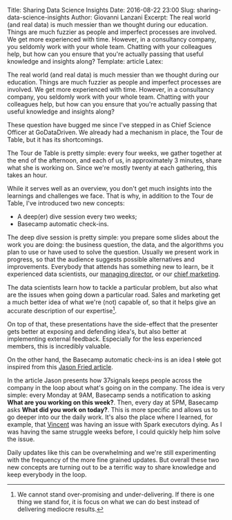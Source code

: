 Title: Sharing Data Science Insights
Date: 2016-08-22 23:00
Slug: sharing-data-science-insights
Author: Giovanni Lanzani
Excerpt: The real world (and real data) is much messier than we thought during our education.  Things are much fuzzier as people and imperfect processes are involved. We get more experienced with time.  However, in a consultancy company, you seldomly work with your whole team. Chatting with your colleagues help, but how can you ensure that you're actually passing that useful knowledge and insights along?
Template: article
Latex:

The real world (and real data) is much messier than we thought during our education.  Things are
much fuzzier as people and imperfect processes are involved. We get more experienced with time.
However, in a consultancy company, you seldomly work with your whole team. Chatting with your
colleagues help, but how can you ensure that you're actually passing that useful knowledge and
insights along?

These question have bugged me since I've stepped in as Chief Science Officer at GoDataDriven. We
already had a mechanism in place, the Tour de Table, but it has its shortcomings.

The Tour de Table is pretty simple: every four weeks, we gather together at the end of the
afternoon, and each of us, in approximately 3 minutes, share what she is working on. Since we're
mostly twenty at each gathering, this takes an hour.

While it serves well as an overview, you don't get much insights into the learnings and challenges
we face. That is why, in addition to the Tour de Table, I've introduced two new concepts:

- A deep(er) dive session every two weeks;
- Basecamp automatic check-ins.

The deep dive session is pretty simple: you prepare some slides about the work you are doing: the
business question, the data, and the algorithms you plan to use or have used to solve the question.
Usually we present work in progress, so that the audience suggests possible alternatives and
improvements. Everybody that attends has something new to learn, be it experienced data
scientists, our [managing director](https://www.godatadriven.com/players/rob-dielemans), or our
[chief marketing](https://www.godatadriven.com/players/walter-vanderscheer).

The data scientists learn how to tackle a particular problem, but also what are the issues when
going down a particular road. Sales and marketing get a much better idea of what we're (not)
capable of, so that it helps give an accurate description of our expertise[^1].

On top of that, these presentations have the side-effect that the presenter gets better at exposing
and defending idea's, but also better at implementing external feedback. Especially for the less
experienced members, this is incredibly valuable.

On the other hand, the Basecamp automatic check-ins is an idea I ~~stole~~ got inspired from this
[Jason Fried article](https://m.signalvnoise.com/the-tool-we-built-to-keep-everyone-in-the-loop-at-basecamp-69bc58312014#.lym9yynbl).

In the article Jason presents how 37signals keeps people across the company in the loop about
what's going on in the company. The idea is very simple: every Monday at 9AM, Basecamp sends a
notification to asking **What are you working on this week?**. Then, every day at 5PM, Basecamp
asks **What did you work on today?**. This is more specific and allows us to go deeper into our the
daily work. It's also the place where I learned, for example, that
[Vincent](https://www.godatadriven.com/players/vincent-warmerdam) was having an issue with Spark
executors dying. As I was having the same struggle weeks before, I could quickly help him solve the
issue.

Daily updates like this can be overwhelming and we're still experimenting with the
frequency of the more fine grained updates. But overall these two new concepts are turning out to
be a terrific way to share knowledge and keep everybody in the loop.

[^1]: We cannot stand over-promising and under-delivering. If there is one thing we stand for, it
  is focus on what we can do best instead of delivering mediocre results.
